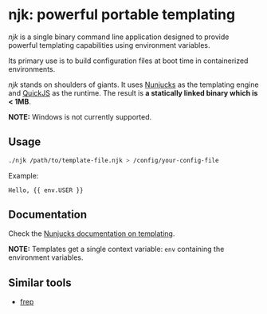 # njk: powerful portable templating

*njk* is a single binary command line application designed to provide powerful
templating capabilities using environment variables.

Its primary use is to build configuration files at boot time in containerized
environments.

*njk* stands on shoulders of giants. It uses [Nunjucks](https://mozilla.github.io/nunjucks/)
as the templating engine and [QuickJS](https://bellard.org/quickjs/) as the
runtime. The result is **a statically linked binary which is < 1MB**.

**NOTE:** Windows is not currently supported.

## Usage

```bash
./njk /path/to/template-file.njk > /config/your-config-file
```

Example:

```
Hello, {{ env.USER }}
```

## Documentation

Check the [Nunjucks documentation on templating](https://mozilla.github.io/nunjucks/templating.html).

**NOTE:** Templates get a single context variable: `env` containing the environment
variables.

## Similar tools

* [frep](https://github.com/subchen/frep)
